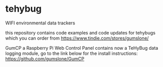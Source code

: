 # tehybug
WIFI environmental data trackers

this repository contains code examples and code updates for tehybugs which you can order from
https://www.tindie.com/stores/gumslone/

GumCP a Raspberry Pi Web Control Panel contains now a TeHyBug data logging module, go to the link below for the install instructions:
https://github.com/gumslone/GumCP
